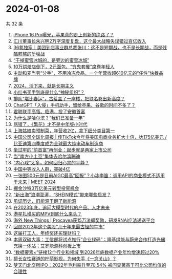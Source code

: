 # 2024-01-08

共 32 条

<!-- BEGIN 36KR -->
<!-- 最后更新时间 2024-01-08 07:04:30 +0800 -->
1. [iPhone 16 Pro曝光，苹果真的走上创新的绝路了？](https://36kr.com/p/2592756174217350)
1. [汇川董事长朱兴明2万字深度复盘，这个最大战略失误错过百亿收入](https://36kr.com/p/2593934614330242)
1. [36氪独家｜美团到店事业群总裁张川：这不是短期战，也不是长期战，而是残酷煎熬的堑壕战](https://36kr.com/p/2593861626870401)
1. [“干掉蜜雪冰城的，是旁边的蜜雪冰城”](https://36kr.com/p/2593875776912264)
1. [10万烘焙店倒下，2元面包、“穷鬼套餐”席卷年轻人](https://36kr.com/p/2593068042959749)
1. [主动和麦当劳“分手”，不用冷冻食品，一个年营收超610亿元的“任性”快餐品牌](https://36kr.com/p/2578290680882569)
1. [2024，活下来，就是长期主义](https://36kr.com/p/2593197292092038)
1. [小红书买手到底是什么“神秘组织”？](https://36kr.com/p/2591802162175878)
1. [排队“堪比春运”，古茗盖了一座楼，把联名卷出新高度？](https://36kr.com/p/2593897498786693)
1. [ChatGPT「入侵」手机助手，留给苹果、谷歌的时间不多了？](https://36kr.com/p/2593042659106949)
1. [君联联手高瓴、临港，投了安徽首富](https://36kr.com/p/2593980902242946)
1. [为什么是哈尔滨？“我们已准备一年”](https://36kr.com/p/2592578462743428)
1. [骂错了，《繁花》才不是中年版小时代](https://36kr.com/p/2593879241947781)
1. [上海姑娘卖预制菜，年营收2亿，拿下细分类目第一](https://36kr.com/p/2593173514697603)
1. [中国公司全球化周报 | 传TikTok今年将美国电商业务扩大十倍，达175亿美元 / 比亚迪第四季度成为全球最大纯电动车制造商](https://36kr.com/p/2591513497483911)
1. [坐过牢的“前首富”再创业：起步就是两家上市公司](https://36kr.com/p/2593078474537605)
1. [当“南方小土豆”集体去哈尔滨蹦迪](https://36kr.com/p/2592620662635399)
1. [“内心戏”太多，如何回归心灵的平静？](https://36kr.com/p/2549327328614785)
1. [中国中等收入人群，突破4亿](https://36kr.com/p/2593284202330754)
1. [一张图500元是目前AIGC最高“回报”？小冰李笛：调用API的商业模式不适用于未来 | MEET 2024](https://36kr.com/p/2592673151056772)
1. [掘金沙特3万亿美元转型投资机会](https://36kr.com/p/2591759797664644)
1. [“新出海”浪潮澎湃，“SHEIN模式”带来哪些启发？](https://36kr.com/p/2580417585340295)
1. [见证历史，旧能源干翻了新能源](https://36kr.com/p/2592905139747459)
1. [在2023年底，追问大模型时代的产品、人才未来](https://36kr.com/p/2583375317639302)
1. [港星扎堆买的MPV到底什么来头？](https://36kr.com/p/2592620368313217)
1. [海外 New Things | Procavea获15万法郎奖励，研发RNAi疗法递送平台](https://36kr.com/p/2581558992283269)
1. [回顾2023年这个美股“几十年来最古怪的牛市”](https://36kr.com/p/2581844063102337)
1. [这届打工人，年终奖还买理财吗？](https://36kr.com/p/2592868931336832)
1. [本周双碳大事：工信部将试点推行“企业绿码”；隆基绿能与蔚来合作打造光储充换一体站；艾罗能源科创板上市](https://36kr.com/p/2594412367575940)
1. [“数据要素×”链接12个行业和领域 到2026年底数据产业年均增速超过20%](https://36kr.com/p/2592913133517703)
1. [擅长女性赛道的柠萌影视，为何失手《一念关山》？](https://36kr.com/p/2593785476053638)
1. [梦天门北交所IPO：2022年毛利率升至70.54% 被问显著高于可比公司均值的合理性](https://36kr.com/p/2591697134434953)
<!-- END 36KR -->